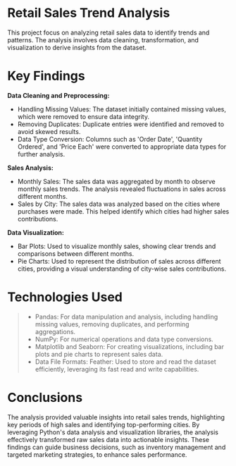 # Retail Sales Trend Analysis

This project focus on analyzing retail sales data to identify trends and patterns. The analysis involves data cleaning, transformation, and visualization to derive insights from the dataset.

# Key Findings

**Data Cleaning and Preprocessing:**
* Handling Missing Values: The dataset initially contained missing values, which were removed to ensure data integrity.
* Removing Duplicates: Duplicate entries were identified and removed to avoid skewed results.
* Data Type Conversion: Columns such as 'Order Date', 'Quantity Ordered', and 'Price Each' were converted to appropriate data types for further analysis.

**Sales Analysis:**
* Monthly Sales: The sales data was aggregated by month to observe monthly sales trends. The analysis revealed fluctuations in sales across different months.
* Sales by City: The sales data was analyzed based on the cities where purchases were made. This helped identify which cities had higher sales contributions.

**Data Visualization:**

* Bar Plots: Used to visualize monthly sales, showing clear trends and comparisons between different months.
* Pie Charts: Used to represent the distribution of sales across different cities, providing a visual understanding of city-wise sales contributions.

# Technologies Used
> * Pandas: For data manipulation and analysis, including handling missing values, removing duplicates, and performing aggregations.
> * NumPy: For numerical operations and data type conversions.
> * Matplotlib and Seaborn: For creating visualizations, including bar plots and pie charts to represent sales data.
> * Data File Formats: Feather: Used to store and read the dataset efficiently, leveraging its fast read and write capabilities.

# Conclusions
The analysis provided valuable insights into retail sales trends, highlighting key periods of high sales and identifying top-performing cities. By leveraging Python's data analysis and visualization libraries, the analysis effectively transformed raw sales data into actionable insights. These findings can guide business decisions, such as inventory management and targeted marketing strategies, to enhance sales performance.
